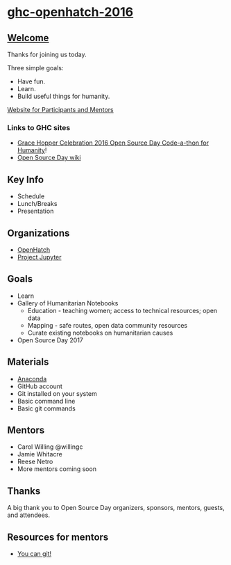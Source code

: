 # [ghc-openhatch-2016](https://willingc.github.io/ghc-openhatch-2016/welcome/)

## [Welcome](https://willingc.github.io/ghc-openhatch-2016/welcome/)

Thanks for joining us today.

Three simple goals:

- Have fun.
- Learn.  
- Build useful things for humanity.

[Website for Participants and Mentors](https://willingc.github.io/ghc-openhatch-2016/welcome/)

###  Links to GHC sites

- [Grace Hopper Celebration 2016 Open Source Day Code-a-thon for Humanity](http://ghc.anitaborg.org/2016-attend/conference-overview/open-source-day/)!
- [Open Source Day wiki](http://systers.org/wiki/communities/doku.php?id=wiki:ghc:ghc16:osd:openhatch)

## Key Info

- Schedule
- Lunch/Breaks
- Presentation

## Organizations

- [OpenHatch](https://openhatch.org)
- [Project Jupyter](https://jupyter.org)

## Goals

- Learn
- Gallery of Humanitarian Notebooks
  * Education - teaching women; access to technical resources; open data
  * Mapping - safe routes, open data community resources
  * Curate existing notebooks on humanitarian causes
- Open Source Day 2017

## Materials

- [Anaconda](https://www.continuum.io/downloads)
- GitHub account
- Git installed on your system
- Basic command line
- Basic git commands

## Mentors

- Carol Willing @willingc
- Jamie Whitacre
- Reese Netro
- More mentors coming soon

## Thanks

A big thank you to Open Source Day organizers, sponsors, mentors, guests, and attendees.

## Resources for mentors

- [You can git!](http://www.slideshare.net/willingc/yes-you-can-git)
